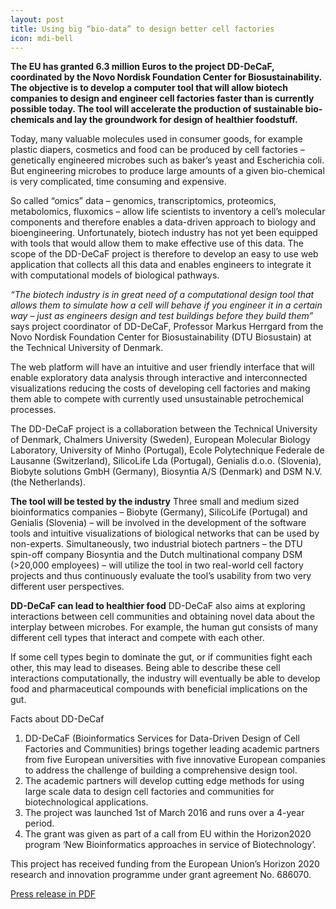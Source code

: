 ```yaml
---
layout: post
title: Using big “bio-data” to design better cell factories
icon: mdi-bell
---
```


<b>The EU has granted 6.3 million Euros to the project DD-DeCaF, coordinated by the Novo Nordisk Foundation Center for Biosustainability. The objective is to develop a computer tool that will allow biotech companies to design and engineer cell factories faster than is currently possible today. The tool will accelerate the production of sustainable bio-chemicals and lay the groundwork for design of healthier foodstuff.</b>

Today, many valuable molecules used in consumer goods, for example plastic diapers, cosmetics and food can be produced by cell factories – genetically engineered microbes such as baker’s yeast and Escherichia coli. But engineering microbes to produce large amounts of a given bio-chemical is very complicated, time consuming and expensive.

So called “omics” data – genomics, transcriptomics, proteomics, metabolomics, fluxomics – allow life scientists to inventory a cell’s molecular components and therefore enables a data-driven approach to biology and bioengineering. Unfortunately, biotech industry has not yet been equipped with tools that would allow them to make effective use of this data. The scope of the DD-DeCaF project is therefore to develop an easy to use web application that collects all this data and enables engineers to integrate it with computational models of biological pathways. 

<i>“The biotech industry is in great need of a computational design tool that allows them to simulate how a cell will behave if you engineer it in a certain way – just as engineers design and test buildings before they build them”</i> says project coordinator of DD-DeCaF, Professor Markus Herrgard from the Novo Nordisk Foundation Center for Biosustainability (DTU Biosustain) at the Technical University of Denmark.

The web platform will have an intuitive and user friendly interface that will enable exploratory data analysis through interactive and interconnected visualizations reducing the costs of developing cell factories and making them able to compete with currently used unsustainable petrochemical processes. 

The DD-DeCaF project is a collaboration between the Technical University of Denmark, Chalmers University (Sweden), European Molecular Biology Laboratory, University of Minho (Portugal), Ecole Polytechnique Federale de Lausanne (Switzerland), SilicoLife Lda (Portugal), Genialis d.o.o. (Slovenia), Biobyte solutions GmbH (Germany), Biosyntia A/S (Denmark) and DSM N.V. (the Netherlands).

<b>The tool will be tested by the industry</b>
Three small and medium sized bioinformatics companies – Biobyte (Germany), SilicoLife (Portugal) and Genialis (Slovenia) – will be involved in the development of the software tools and intuitive visualizations of biological networks that can be used by non-experts. Simultaneously, two industrial biotech partners – the DTU spin-off company Biosyntia and the Dutch multinational company DSM (>20,000 employees) – will utilize the tool in two real-world cell factory projects and thus continuously evaluate the tool’s usability from two very different user perspectives.

<b>DD-DeCaF can lead to healthier food</b>
DD-DeCaF also aims at exploring interactions between cell communities and obtaining novel data about the interplay between microbes. For example, the human gut consists of many different cell types that interact and compete with each other. 

If some cell types begin to dominate the gut, or if communities fight each other, this may lead to diseases. Being able to describe these cell interactions computationally, the industry will eventually be able to develop food and pharmaceutical compounds with beneficial implications on the gut.

Facts about DD-DeCaf
<ol>
  <li>DD-DeCaF (Bioinformatics Services for Data-Driven Design of Cell Factories and Communities) brings together leading academic partners from five European universities with five innovative European companies to address the challenge of building a comprehensive design tool. </li>
  <li>The academic partners will develop cutting edge methods for using large scale data to design cell factories and communities for biotechnological applications.</li>
  <li>The project was launched 1st of March 2016 and runs over a 4-year period.</li>
  <li>The grant was given as part of a call from EU within the Horizon2020 program ‘New Bioinformatics approaches in service of Biotechnology’.</li>
</ol>

This project has received funding from the European Union’s Horizon 2020 research and innovation programme under grant agreement No. 686070.

<a href="#">Press release in PDF</a>
